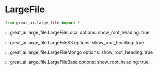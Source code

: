 # LargeFile

```python
from great_ai.large_file import *
```

::: great_ai.large_file.LargeFileLocal
    options:
        show_root_heading: true

::: great_ai.large_file.LargeFileS3
    options:
        show_root_heading: true

::: great_ai.large_file.LargeFileMongo
    options:
        show_root_heading: true

::: great_ai.large_file.LargeFileBase
    options:
        show_root_heading: true
